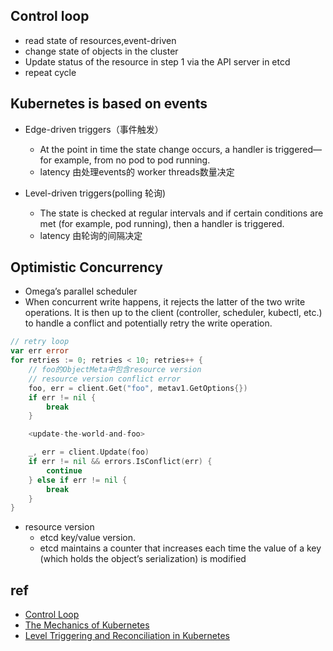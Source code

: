 

## Control loop
+ read state of resources,event-driven
+ change state of objects in the cluster
+ Update status of the resource in step 1 via the API server in etcd
+ repeat cycle


## Kubernetes is based on events
+ Edge-driven triggers（事件触发）
    - At the point in time the state change occurs, a handler is triggered—for example, from no pod to pod running.
    - latency 由处理events的 worker threads数量决定

+ Level-driven triggers(polling 轮询)
    + The state is checked at regular intervals and if certain conditions are met (for example, pod running), then a handler is triggered.
    + latency 由轮询的间隔决定


## Optimistic Concurrency
+ Omega’s parallel scheduler
+ When concurrent write happens, it rejects the latter of the two write operations. It is then up to the client (controller, scheduler, kubectl, etc.) to handle a conflict and potentially retry the write operation.
```go
// retry loop
var err error
for retries := 0; retries < 10; retries++ {
    // foo的ObjectMeta中包含resource version
    // resource version conflict error
    foo, err = client.Get("foo", metav1.GetOptions{})
    if err != nil {
        break
    }

    <update-the-world-and-foo>

    _, err = client.Update(foo)
    if err != nil && errors.IsConflict(err) {
        continue
    } else if err != nil {
        break
    }
}
```
+ resource version
    + etcd key/value version.
    + etcd maintains a counter that increases each time the value of a key (which holds the object’s serialization) is modified



## ref
+ [Control Loop](https://kubernetes.io/zh/docs/concepts/architecture/controller/)
+ [The Mechanics of Kubernetes](https://dominik-tornow.medium.com/the-mechanics-of-kubernetes-ac8112eaa302)
+ [Level Triggering and Reconciliation in Kubernetes](https://hackernoon.com/level-triggering-and-reconciliation-in-kubernetes-1f17fe30333d)